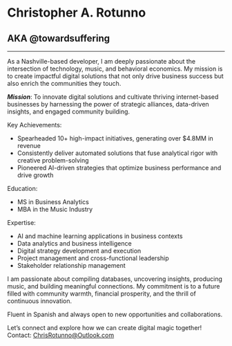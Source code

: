 # Christopher A. Rotunno
## AKA @towardsuffering
--- 
As a Nashville-based developer, I am deeply passionate about the intersection of technology, music, and behavioral economics. My mission is to create impactful digital solutions that not only drive business success but also enrich the communities they touch.

***Mission***:
To innovate digital solutions and cultivate thriving internet-based businesses by harnessing the power of strategic alliances, data-driven insights, and engaged community building.

Key Achievements:
- Spearheaded 10+ high-impact initiatives, generating over $4.8MM in revenue
- Consistently deliver automated solutions that fuse analytical rigor with creative problem-solving
- Pioneered AI-driven strategies that optimize business performance and drive growth

Education:
- MS in Business Analytics
- MBA in the Music Industry

Expertise:
- AI and machine learning applications in business contexts
- Data analytics and business intelligence
- Digital strategy development and execution
- Project management and cross-functional leadership
- Stakeholder relationship management

I am passionate about compiling databases, uncovering insights, producing music, and building meaningful connections. My commitment is to a future filled with community warmth, financial prosperity, and the thrill of continuous innovation.

Fluent in Spanish and always open to new opportunities and collaborations.

Let’s connect and explore how we can create digital magic together!
Contact: ChrisRotunno@Outlook.com
